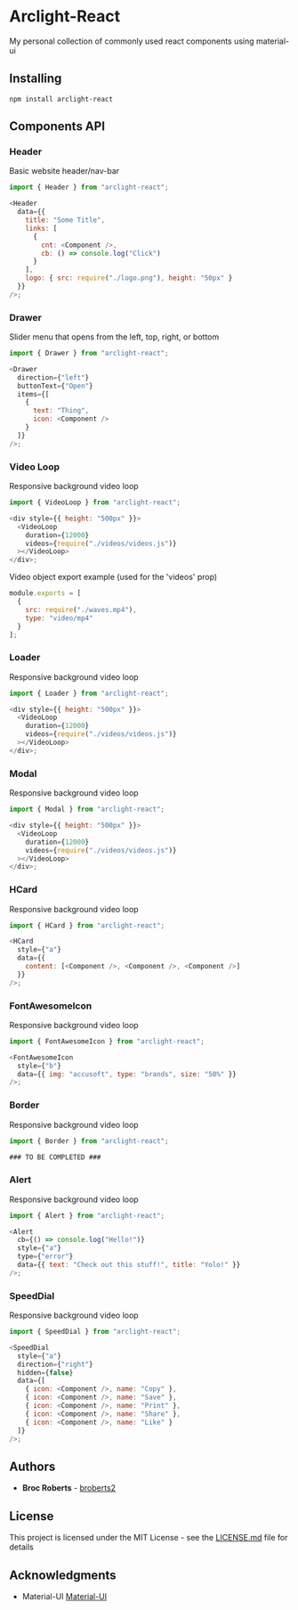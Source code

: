 # Arclight-React

My personal collection of commonly used react components using material-ui

## Installing

```
npm install arclight-react
```

## Components API

### Header

Basic website header/nav-bar

```javascript
import { Header } from "arclight-react";

<Header
  data={{
    title: "Some Title",
    links: [
      {
        cnt: <Component />,
        cb: () => console.log("Click")
      }
    ],
    logo: { src: require("./logo.png"), height: "50px" }
  }}
/>;
```

### Drawer

Slider menu that opens from the left, top, right, or bottom

```javascript
import { Drawer } from "arclight-react";

<Drawer
  direction={"left"}
  buttonText={"Open"}
  items={[
    {
      text: "Thing",
      icon: <Component />
    }
  ]}
/>;
```

### Video Loop

Responsive background video loop

```javascript
import { VideoLoop } from "arclight-react";

<div style={{ height: "500px" }}>
  <VideoLoop
    duration={12000}
    videos={require("./videos/videos.js")}
  ></VideoLoop>
</div>;
```

Video object export example (used for the 'videos' prop)

```javascript
module.exports = [
  {
    src: require("./waves.mp4"),
    type: "video/mp4"
  }
];
```

### Loader

Responsive background video loop

```javascript
import { Loader } from "arclight-react";

<div style={{ height: "500px" }}>
  <VideoLoop
    duration={12000}
    videos={require("./videos/videos.js")}
  ></VideoLoop>
</div>;
```

### Modal

Responsive background video loop

```javascript
import { Modal } from "arclight-react";

<div style={{ height: "500px" }}>
  <VideoLoop
    duration={12000}
    videos={require("./videos/videos.js")}
  ></VideoLoop>
</div>;
```

### HCard

Responsive background video loop

```javascript
import { HCard } from "arclight-react";

<HCard
  style={"a"}
  data={{
    content: [<Component />, <Component />, <Component />]
  }}
/>;
```

### FontAwesomeIcon

Responsive background video loop

```javascript
import { FontAwesomeIcon } from "arclight-react";

<FontAwesomeIcon
  style={"b"}
  data={{ img: "accusoft", type: "brands", size: "50%" }}
/>;
```

### Border

Responsive background video loop

```javascript
import { Border } from "arclight-react";

### TO BE COMPLETED ###

```

### Alert

Responsive background video loop

```javascript
import { Alert } from "arclight-react";

<Alert
  cb={() => console.log("Hello!")}
  style={"a"}
  type={"error"}
  data={{ text: "Check out this stuff!", title: "Yolo!" }}
/>;
```

### SpeedDial

Responsive background video loop

```javascript
import { SpeedDial } from "arclight-react";

<SpeedDial
  style={"a"}
  direction={"right"}
  hidden={false}
  data={[
    { icon: <Component />, name: "Copy" },
    { icon: <Component />, name: "Save" },
    { icon: <Component />, name: "Print" },
    { icon: <Component />, name: "Share" },
    { icon: <Component />, name: "Like" }
  ]}
/>;
```

## Authors

- **Broc Roberts** - [broberts2](https://github.com/broberts2)

## License

This project is licensed under the MIT License - see the [LICENSE.md](LICENSE.md) file for details

## Acknowledgments

- Material-UI [Material-UI](https://material-ui.com/)

